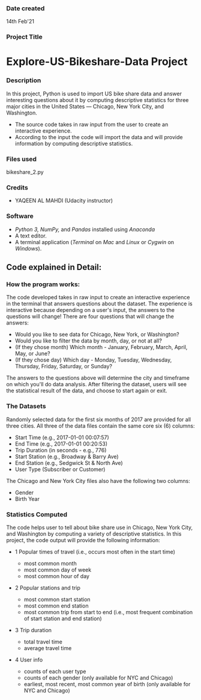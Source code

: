 ### Date created
14th Feb'21

### Project Title
# Explore-US-Bikeshare-Data Project


### Description
In this project, Python is used to import US bike share data and answer interesting questions about it by computing descriptive statistics for three major cities in the United States — Chicago, New York City, and Washington.
- The source code takes in raw input from the user to create an interactive experience.
- According to the input the code will import the data and will provide information by computing descriptive statistics.

### Files used
bikeshare_2.py


### Credits
* YAQEEN AL MAHDI (Udacity instructor)

### Software
* _Python 3, NumPy,_ and _Pandas_ installed using _Anaconda_
* A text editor.
* A terminal application (_Terminal_ on _Mac_ and _Linux_ or _Cygwin_ on _Windows_).


## Code explained in Detail:
### How the program works:
The code developed takes in raw input to create an interactive experience in the terminal that answers questions about the dataset. The experience is interactive because depending on a user's input, the answers to the questions will change! There are four questions that will change the answers:

* Would you like to see data for Chicago, New York, or Washington?
* Would you like to filter the data by month, day, or not at all?
* (If they chose month) Which month - January, February, March, April, May, or June?
* (If they chose day) Which day - Monday, Tuesday, Wednesday, Thursday, Friday, Saturday, or Sunday?

The answers to the questions above will determine the city and timeframe on which you'll do data analysis. After filtering the dataset, users will see the statistical result of the data, and choose to start again or exit.

### The Datasets
Randomly selected data for the first six months of 2017 are provided for all three cities. All three of the data files contain the same core six (6) columns:

* Start Time (e.g., 2017-01-01 00:07:57)
* End Time (e.g., 2017-01-01 00:20:53)
* Trip Duration (in seconds - e.g., 776)
* Start Station (e.g., Broadway & Barry Ave)
* End Station (e.g., Sedgwick St & North Ave)
* User Type (Subscriber or Customer)

The Chicago and New York City files also have the following two columns:

* Gender
* Birth Year

### Statistics Computed
The code helps user to tell about bike share use in Chicago, New York City, and Washington by computing a variety of descriptive statistics. In this project, the code output will provide the following information:

* 1 Popular times of travel (i.e., occurs most often in the start time)

  - most common month
  - most common day of week
  - most common hour of day

* 2 Popular stations and trip

  - most common start station
  - most common end station
  - most common trip from start to end (i.e., most frequent combination of start station and end station)

* 3 Trip duration

  - total travel time
  - average travel time

* 4 User info

  - counts of each user type
  - counts of each gender (only available for NYC and Chicago)
  - earliest, most recent, most common year of birth (only available for NYC and Chicago)
